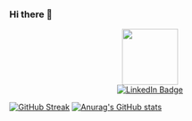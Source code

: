### Hi there 👋

<!--
**EmperorAkashi20/EmperorAkashi20** is a ✨ _special_ ✨ repository because its `README.md` (this file) appears on your GitHub profile.

Here are some ideas to get you started:

- 🔭 I’m currently working on ...
- 🌱 I’m currently learning ...
- 👯 I’m looking to collaborate on ...
- 🤔 I’m looking for help with ...
- 💬 Ask me about ...
- 📫 How to reach me: ...
- 😄 Pronouns: ...
- ⚡ Fun fact: ...
-->

<div id="header" align="center">
  <img src="https://media.giphy.com/media/M9gbBd9nbDrOTu1Mqx/giphy.gif" width="100"/>
</div>
<div id="badges" align="center">
  <a href="www.linkedin.com/in/rishabhsethia20">
    <img src="https://img.shields.io/badge/LinkedIn-blue?style=for-the-badge&logo=linkedin&logoColor=white" alt="LinkedIn Badge"/>
  </a>
</div>

[![GitHub Streak](https://github-readme-streak-stats.herokuapp.com/?user=EmperorAkashi20&theme=highcontrast)](https://git.io/streak-stats) [![Anurag's GitHub stats](https://github-readme-stats.vercel.app/api?username=EmperorAkashi20&count_private=true)](https://github.com/anuraghazra/github-readme-stats)
